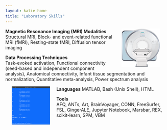 ```yaml
---
layout: katie-home
title: "Laboratory Skills"
---
```


<img align="right" src="/images/Skyra-MRI-no-background[1].png" width="120" height="120" hspace="20" />
<span style="font-weight: bold; font-size:1em;">Magnetic Resonance Imaging (MRI) Modalities</span>  
Structural MRI, Block- and event-related functional MRI (fMRI), Resting-state fMRI, Diffusion tensor imaging  

<span style="font-weight: bold; font-size:1em;">Data Processing Techniques</span>  
Task-evoked activation, Functional connectivity (seed-based and independent component analysis), Anatomical connectivity, Infant tissue segmentation and normalization, Quantitative meta-analysis, Power spectrum analysis  

<img align="left" src="/images/bash_term.png" width="120" height="120" hspace="20" />
<span style="font-weight: bold; font-size:1em;">Languages</span>  
MATLAB, Bash (Unix Shell), HTML  

<span style="font-weight: bold; font-size:1em;">Tools</span>  
AFQ, ANTs, Art, BrainVoyager, CONN, FreeSurfer, FSL, GingerALE, Jupyter Notebook, Marsbar, REX, scikit-learn, SPM, VBM
